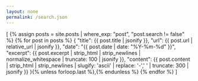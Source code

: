 ```yaml
---
layout: none
permalink: /search.json
---
```

[
  {% assign posts = site.posts | where_exp: "post", "post.search != false" %}
  {% for post in posts %}
    {
      "title": {{ post.title | jsonify }},
      "url": {{ post.url | relative_url | jsonify }},
      "date": "{{ post.date | date: "%Y-%m-%d" }}",
      "excerpt": {{ post.excerpt | strip_html | strip_newlines | normalize_whitespace | truncate: 100 | jsonify }},
      "content": {{ post.content | strip_html | strip_newlines | slugify: 'ascii' | replace: '-',' ' | truncate: 300 | jsonify }}
    }{% unless forloop.last %},{% endunless %}
  {% endfor %}
]
